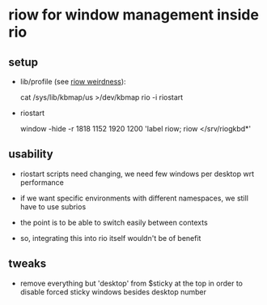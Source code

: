 # riow for window management inside rio

## setup

- lib/profile (see [riow weirdness](/todo/9front/rio/riow)):

	cat /sys/lib/kbmap/us >/dev/kbmap
	rio -i riostart

- riostart

	window -hide -r 1818 1152 1920 1200 'label riow; riow </srv/riogkbd*'


## usability

- riostart scripts need changing, we need few windows per desktop wrt performance

- if we want specific environments with different namespaces,
we still have to use subrios

- the point is to be able to switch easily between contexts

- so, integrating this into rio itself wouldn't be of benefit


## tweaks

- remove everything but 'desktop' from $sticky at the top
in order to disable forced sticky windows besides desktop
number

